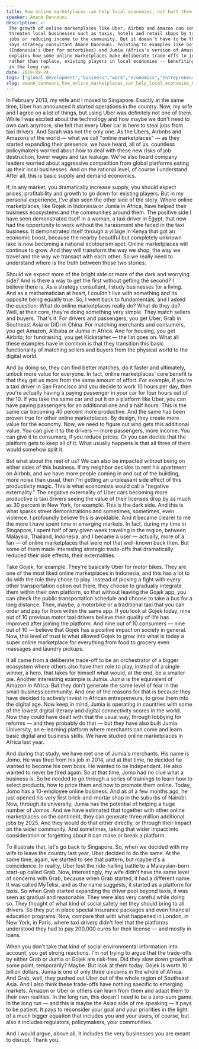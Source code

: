 ```yaml
---
title: How online marketplaces can help local economies, not hurt them
speaker: Amane Dannouni
description: >-
 The growth of online marketplaces like Uber, Airbnb and Amazon can sometimes
 threaten local businesses such as taxis, hotels and retail shops by taking away
 jobs or reducing income to the community. But it doesn't have to be this way,
 says strategy consultant Amane Dannouni. Pointing to examples like Gojek
 (Indonesia's Uber for motorbikes) and Jumia (Africa's version of Amazon), he
 explains how some online marketplaces make deliberate trade-offs to include,
 rather than replace, existing players in local economies -- benefiting everyone
 in the long run.
date: 2019-09-24
tags: ["global-development","business","work","economics","entrepreneur","internet","markets","technology"]
slug: amane_dannouni_how_online_marketplaces_can_help_local_economies_not_hurt_them
---
```


In February 2013, my wife and I moved to Singapore. Exactly at the same time, Uber has
announced it started operations in the country. Now, my wife and I agree on a lot of
things, but using Uber was definitely not one of them. While I was excited about the
technology and how maybe we don't need to own cars anymore, she felt that every Uber car
is here to steal jobs from taxi drivers. And Sarah was not the only one. As the Ubers,
Airbnbs and Amazons of the world — what we call "online marketplaces" — as they started
expanding their presence, we have heard, all of us, countless policymakers worried about
how to deal with these new risks of job destruction, lower wages and tax leakage. We've
also heard company leaders worried about aggressive competition from global platforms
eating up their local businesses. And on the rational level, of course I understand. After
all, this is basic supply and demand economics.

If, in any market, you dramatically increase supply, you should expect prices,
profitability and growth to go down for existing players. But in my personal experience,
I've also seen the other side of the story. Where online marketplaces, like Gojek in
Indonesia or Jumia in Africa, have helped their business ecosystems and the communities
around them. The positive side I have seen demonstrated itself in a woman, a taxi driver
in Egypt, that now had the opportunity to work without the harassment she faced in the
taxi business. It demonstrated itself through a village in Kenya that got an economic
boost, because the nearby beautiful but completely unknown lake is now becoming a national
ecotourism spot. Online marketplaces will continue to grow. And they will transform the way
we shop, the way we travel and the way we transact with each other. So we really need to
understand where is the truth between those two stories.

Should we expect more of the bright side or more of the dark and worrying side? And is
there a way to get the first without getting the second? I believe there is. As a strategy
consultant, I study businesses for a living. And as a mathematician at heart, I couldn't
live with something and its opposite being equally true. So, I went back to fundamentals,
and I asked the question: What do online marketplaces really do? What do they do? Well, at
their core, they're doing something very simple. They match sellers and buyers. That's it.
For drivers and passengers, you get Uber, Grab in Southeast Asia or DiDi in China. For
matching merchants and consumers, you get Amazon, Alibaba or Jumia in Africa. And for
housing, you get Airbnb; for fundraising, you get Kickstarter — the list goes on. What all
these examples have in common is that they transition this basic functionality of matching
sellers and buyers from the physical world to the digital world.

And by doing so, they can find better matches, do it faster and ultimately, unlock more
value for everyone. In fact, online marketplaces' core benefit is that they get us more
from the same amount of effort. For example, if you're a taxi driver in San Francisco and
you decide to work 10 hours per day, then you're actually having a paying passenger in
your car for four hours out of the 10. If you take the same car and put it on a platform
like Uber, you can have paying passengers for an additional one and a half hours. This is
the same car becoming 40 percent more productive. And the same has been proven true for
other online marketplaces. By design, they create more value for the economy. Now, we need
to figure out who gets this additional value. You can give it to the drivers — more
passengers, more income. You can give it to consumers, if you reduce prices. Or you can
decide that the platform gets to keep all of it. What usually happens is that all three of
them would somehow split it.

But what about the rest of us? We can also be impacted without being on either sides of
this business. If my neighbor decides to rent his apartment on Airbnb, and we have more
people coming in and out of the building, more noise than usual, then I'm getting an
unpleasant side effect of this productivity magic. This is what economists would call a
"negative externality." The negative externality of Uber cars becoming more productive is
taxi drivers seeing the value of their licenses drop by as much as 30 percent in New York,
for example. This is the dark side. And this is what sparks street demonstrations and
sometimes, sometimes, even violence. I profoundly believe this is avoidable. And it became
clearer to me the more I have spent time in emerging markets. In fact, during my time in
Singapore, I spent half of any given week traveling in the region, between Malaysia,
Thailand, Indonesia, and I became a user — actually, more of a fan — of online
marketplaces that were not that well-known back then. But some of them made interesting
strategic trade-offs that dramatically reduced their side effects, their
externalities.

Take Gojek, for example. They're basically Uber for motor bikes. They are one of the most
liked online marketplaces in Indonesia, and this has a lot to do with the role they chose
to play. Instead of picking a fight with every other transportation option out there, they
choose to gradually integrate them within their own platform, so that without leaving the
Gojek app, you can check the public transportation schedule and choose to take a bus for a
long distance. Then, maybe, a motorbike or a traditional taxi that you can order and pay
for from within the same app. If you look at Gojek today, nine out of 10 previous motor
taxi drivers believe their quality of life has improved after joining the platform. And
nine out of 10 consumers — nine out of 10 — believe that Gojek has a positive impact on
society in general. Now, this level of trust is what allowed Gojek to grow into what is
today a super online marketplace for everything from food to grocery even massages and
laundry pickups.

It all came from a deliberate trade-off to be an orchestrator of a bigger ecosystem where
others also have their role to play, instead of a single winner, a hero, that takes for
himself what would, at the end, be a smaller pie. Another interesting example is Jumia.
Jumia is the equivalent of Amazon in Africa. But they don't generate the same level of
fear in the small-business community. And one of the reasons for that is because they have
decided to actively invest in African entrepreneurs, to grow them into the digital age.
Now keep in mind, Jumia is operating in countries with some of the lowest digital literacy
and digital connectivity scores in the world. Now they could have dealt with that the
usual way, through lobbying for reforms — and they probably do that — but they have also
built Jumia University, an e-learning platform where merchants can come and learn basic
digital and business skills. We have studied online marketplaces in Africa last
year.

And during that study, we have met one of Jumia's merchants. His name is Jomo. He was
fired from his job in 2014, and at that time, he decided he wanted to become his own boss.
He wanted to be independent. He also wanted to never be fired again. So at that time, Jomo
had no clue what a business is. So he needed to go through a series of trainings to learn
how to select products, how to price them and how to promote them online. Today, Jomo has
a 10-employee online business. And as of a few months ago, he just opened his very first
brick-and-mortar shop in the suburbs of Nairobi. Now, through its university, Jumia has
the potential of helping a huge number of Jomos. And we have estimated that together with
other online marketplaces on the continent, they can generate three million additional
jobs by 2025. And they would do that either directly, or through their impact on the wider
community. And sometimes, taking that wider impact into consideration or forgetting about
it can make or break a platform.

To illustrate that, let's go back to Singapore. So, when we decided with my wife to leave
the country last year, Uber decided to do the same. At the same time, again, we started to
see that pattern, but maybe it's a coincidence. In reality, Uber lost the ride-hailing
battle to a Malaysian-born start-up called Grab. Now, interestingly, my wife didn't have
the same level of concerns with Grab, because when Grab started, it had a different name.
It was called MyTeksi, and as the name suggests, it started as a platform for taxis. So
when Grab started expanding the driver pool beyond taxis, it was seen as gradual and
reasonable. They were also very careful while doing so. They thought of what kind of
social safety net they should bring to all drivers. So they put in place special insurance
packages and even financial education programs. Now, compare that with what happened in
London, in New York, in Paris, where taxi drivers didn't feel that the platforms
understood they had to pay 200,000 euros for their license — and mostly in
loans.

When you don't take that kind of social environmental information into account, you get
strong reactions. I'm not trying to argue that the trade-offs by either Grab or Jumia or
Gojek are risk-free. Did they slow down growth at some point, temporarily? Maybe. But look
at them today. Gojek is worth 10 billion dollars. Jumia is one of only three unicorns in
the whole of Africa. And Grab, well, they pushed out Uber out of the whole region of
Southeast Asia. And I also think these trade-offs have nothing specific to emerging
markets. Amazon or Uber or others can learn from them and adapt them to their own
realities. In the long run, this doesn't need to be a zero-sum game. In the long run — and
this is maybe the Asian side of me speaking — it pays to be patient. It pays to reconsider
your goal and your priorities in the light of a much bigger equation that includes you and
your users, of course, but also it includes regulators, policymakers, your
communities.

And I would argue, above all, it includes the very businesses you are meant to
disrupt. Thank you.

<!--
ad_duration=3.33
comment_count=13
event="TED@BCG Mumbai"
external_start_time=0
has_talk_citation=1
intro_duration=11.82
is_subtitle_required="False"
is_talk_featured="True"
language="en"
language_swap="False"
native_language="en"
number_of_related_talks=6
number_of_speakers=1
number_of_subtitled_videos=16
number_of_tags=8
number_of_talk_download_languages=16
number_of_talk_more_resources=0
number_of_talk_recommendations=1
number_of_talks_take_actions=0
post_ad_duration=0.83
published_timestamp="2020-02-11 15:57:55"
recording_date="2019-09-24"
speaker_description="Digital markets expert"
speaker_is_published=1
speaker_name="Amane Dannouni"
talk_more_resources=[]
talk_name="How online marketplaces can help local economies, not hurt them"
talk_recommendations_blurb="More resources curated by Amane Dannouni"
talks_tags=["global-development","business","work","economics","entrepreneur","internet","markets","technology"]
talks_take_action=[]
url_audio="https://download.ted.com/talks/AmaneDannouni_2019S.mp3?apikey=acme-roadrunner"
url_photo_speaker="https://pe.tedcdn.com/images/ted/ef1a888bf98725e0da9518a2293b91fad6eea4ea_254x191.jpg"
url_photo_talk="https://s3.amazonaws.com/talkstar-photos/uploads/d063b272-b091-412a-aa9b-a6bc050dd074/AmaneDannouni_2019S-embed.jpg"
url_webpage="https://www.ted.com/talks/amane_dannouni_how_online_marketplaces_can_help_local_economies_not_hurt_them"
video_type_name="TED Institute Talk"
-->